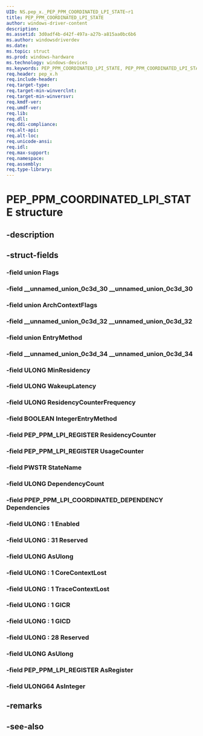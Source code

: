```yaml
---
UID: NS.pep_x._PEP_PPM_COORDINATED_LPI_STATE~r1
title: PEP_PPM_COORDINATED_LPI_STATE
author: windows-driver-content
description: 
ms.assetid: 3d0adf4b-d42f-497a-a27b-a815aa0bc6b6
ms.author: windowsdriverdev
ms.date: 
ms.topic: struct
ms.prod: windows-hardware
ms.technology: windows-devices
ms.keywords: PEP_PPM_COORDINATED_LPI_STATE, PEP_PPM_COORDINATED_LPI_STATE, *PPEP_PPM_COORDINATED_LPI_STATE
req.header: pep_x.h
req.include-header:
req.target-type:
req.target-min-winverclnt:
req.target-min-winversvr:
req.kmdf-ver:
req.umdf-ver:
req.lib:
req.dll:
req.ddi-compliance:
req.alt-api:
req.alt-loc:
req.unicode-ansi:
req.idl:
req.max-support:
req.namespace:
req.assembly:
req.type-library:
---
```


# PEP_PPM_COORDINATED_LPI_STATE structure

## -description



## -struct-fields

### -field union Flags			
 	
### -field __unnamed_union_0c3d_30 __unnamed_union_0c3d_30			
 	
### -field union ArchContextFlags			
 	
### -field __unnamed_union_0c3d_32 __unnamed_union_0c3d_32			
 	
### -field union EntryMethod			
 	
### -field __unnamed_union_0c3d_34 __unnamed_union_0c3d_34			
 	
### -field ULONG MinResidency			
 	
### -field ULONG WakeupLatency			
 	
### -field ULONG ResidencyCounterFrequency			
 	
### -field BOOLEAN IntegerEntryMethod			
 	
### -field PEP_PPM_LPI_REGISTER ResidencyCounter			
 	
### -field PEP_PPM_LPI_REGISTER UsageCounter			
 	
### -field PWSTR StateName			
 	
### -field ULONG DependencyCount			
 	
### -field PPEP_PPM_LPI_COORDINATED_DEPENDENCY Dependencies			
 	
### -field ULONG  : 1 Enabled			
 	
### -field ULONG  : 31 Reserved			
 	
### -field ULONG AsUlong			
 	
### -field ULONG  : 1 CoreContextLost			
 	
### -field ULONG  : 1 TraceContextLost			
 	
### -field ULONG  : 1 GICR			
 	
### -field ULONG  : 1 GICD			
 	
### -field ULONG  : 28 Reserved			
 	
### -field ULONG AsUlong			
 	
### -field PEP_PPM_LPI_REGISTER AsRegister			
 	
### -field ULONG64 AsInteger			
 	
## -remarks

## -see-also